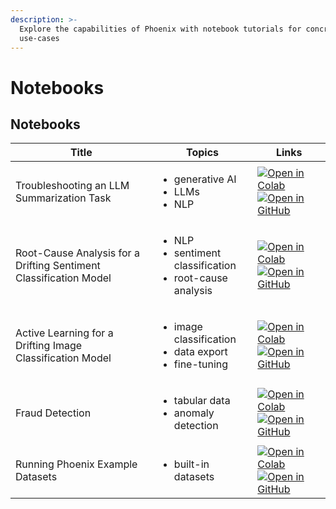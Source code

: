 ```yaml
---
description: >-
  Explore the capabilities of Phoenix with notebook tutorials for concrete
  use-cases
---
```


# Notebooks

## Notebooks

| Title                                                             | Topics                                                                             | Links                                                                                                                                                                                                                                                                                                                                                                                                                                                                                                                                         |
| ----------------------------------------------------------------- | ---------------------------------------------------------------------------------- | --------------------------------------------------------------------------------------------------------------------------------------------------------------------------------------------------------------------------------------------------------------------------------------------------------------------------------------------------------------------------------------------------------------------------------------------------------------------------------------------------------------------------------------------- |
| Troubleshooting an LLM Summarization Task                         | <ul><li>generative AI</li><li>LLMs</li><li>NLP</li></ul>                           | [![Open in Colab](https://img.shields.io/static/v1?message=Open%20in%20Colab\&logo=googlecolab\&labelColor=grey\&color=blue\&logoColor=orange\&label=%20)](https://colab.research.google.com/github/Arize-ai/phoenix/blob/main/tutorials/llm\_summarization\_tutorial.ipynb) [![Open in GitHub](https://img.shields.io/static/v1?message=Open%20in%20GitHub\&logo=github\&labelColor=grey\&color=blue\&logoColor=white\&label=%20)](https://github.com/Arize-ai/phoenix/blob/main/tutorials/llm\_summarization\_tutorial.ipynb)               |
| Root-Cause Analysis for a Drifting Sentiment Classification Model | <ul><li>NLP</li><li>sentiment classification</li><li>root-cause analysis</li></ul> | [![Open in Colab](https://img.shields.io/static/v1?message=Open%20in%20Colab\&logo=googlecolab\&labelColor=grey\&color=blue\&logoColor=orange\&label=%20)](https://colab.research.google.com/github/Arize-ai/phoenix/blob/main/tutorials/sentiment\_classification\_tutorial.ipynb) [![Open in GitHub](https://img.shields.io/static/v1?message=Open%20in%20GitHub\&logo=github\&labelColor=grey\&color=blue\&logoColor=white\&label=%20)](https://github.com/Arize-ai/phoenix/blob/main/tutorials/sentiment\_classification\_tutorial.ipynb) |
| Active Learning for a Drifting Image Classification Model         | <ul><li>image classification</li><li>data export</li><li>fine-tuning</li></ul>     | [![Open in Colab](https://img.shields.io/static/v1?message=Open%20in%20Colab\&logo=googlecolab\&labelColor=grey\&color=blue\&logoColor=orange\&label=%20)](https://colab.research.google.com/github/Arize-ai/phoenix/blob/main/tutorials/image\_classification\_tutorial.ipynb) [![Open in GitHub](https://img.shields.io/static/v1?message=Open%20in%20GitHub\&logo=github\&labelColor=grey\&color=blue\&logoColor=white\&label=%20)](https://github.com/Arize-ai/phoenix/blob/main/tutorials/image\_classification\_tutorial.ipynb)         |
| Fraud Detection                                                   | <ul><li>tabular data</li><li>anomaly detection</li></ul>                           | [![Open in Colab](https://img.shields.io/static/v1?message=Open%20in%20Colab\&logo=googlecolab\&labelColor=grey\&color=blue\&logoColor=orange\&label=%20)](https://colab.research.google.com/github/Arize-ai/phoenix/blob/main/tutorials/credit\_card\_fraud\_tutorial.ipynb) [![Open in GitHub](https://img.shields.io/static/v1?message=Open%20in%20GitHub\&logo=github\&labelColor=grey\&color=blue\&logoColor=white\&label=%20)](https://github.com/Arize-ai/phoenix/blob/main/tutorials/credit\_card\_fraud\_tutorial.ipynb)                                                                                                                                                                                                                                                                                                                                                                                                                                                                                                                                  |
| Running Phoenix Example Datasets                                  | <ul><li>built-in datasets</li></ul>                                                | [![Open in Colab](https://img.shields.io/static/v1?message=Open%20in%20Colab\&logo=googlecolab\&labelColor=grey\&color=blue\&logoColor=orange\&label=%20)](https://colab.research.google.com/github/Arize-ai/phoenix/blob/main/tutorials/example\_datasets.ipynb) [![Open in GitHub](https://img.shields.io/static/v1?message=Open%20in%20GitHub\&logo=github\&labelColor=grey\&color=blue\&logoColor=white\&label=%20)](https://github.com/Arize-ai/phoenix/blob/main/tutorials/example\_datasets.ipynb)                                     |
